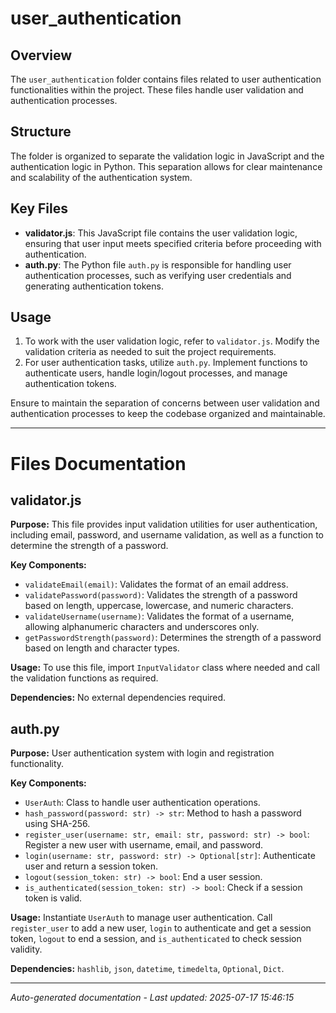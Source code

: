 # user_authentication

## Overview
The `user_authentication` folder contains files related to user authentication functionalities within the project. These files handle user validation and authentication processes.

## Structure
The folder is organized to separate the validation logic in JavaScript and the authentication logic in Python. This separation allows for clear maintenance and scalability of the authentication system.

## Key Files
- **validator.js**: This JavaScript file contains the user validation logic, ensuring that user input meets specified criteria before proceeding with authentication.
- **auth.py**: The Python file `auth.py` is responsible for handling user authentication processes, such as verifying user credentials and generating authentication tokens.

## Usage
1. To work with the user validation logic, refer to `validator.js`. Modify the validation criteria as needed to suit the project requirements.
2. For user authentication tasks, utilize `auth.py`. Implement functions to authenticate users, handle login/logout processes, and manage authentication tokens.

Ensure to maintain the separation of concerns between user validation and authentication processes to keep the codebase organized and maintainable.

---

# Files Documentation

## validator.js

**Purpose:** This file provides input validation utilities for user authentication, including email, password, and username validation, as well as a function to determine the strength of a password.

**Key Components:**
- `validateEmail(email)`: Validates the format of an email address.
- `validatePassword(password)`: Validates the strength of a password based on length, uppercase, lowercase, and numeric characters.
- `validateUsername(username)`: Validates the format of a username, allowing alphanumeric characters and underscores only.
- `getPasswordStrength(password)`: Determines the strength of a password based on length and character types.

**Usage:** To use this file, import `InputValidator` class where needed and call the validation functions as required.

**Dependencies:** No external dependencies required.

## auth.py

**Purpose:** User authentication system with login and registration functionality.

**Key Components:**
- `UserAuth`: Class to handle user authentication operations.
- `hash_password(password: str) -> str`: Method to hash a password using SHA-256.
- `register_user(username: str, email: str, password: str) -> bool`: Register a new user with username, email, and password.
- `login(username: str, password: str) -> Optional[str]`: Authenticate user and return a session token.
- `logout(session_token: str) -> bool`: End a user session.
- `is_authenticated(session_token: str) -> bool`: Check if a session token is valid.

**Usage:** Instantiate `UserAuth` to manage user authentication. Call `register_user` to add a new user, `login` to authenticate and get a session token, `logout` to end a session, and `is_authenticated` to check session validity.

**Dependencies:** `hashlib`, `json`, `datetime`, `timedelta`, `Optional`, `Dict`.

---
*Auto-generated documentation - Last updated: 2025-07-17 15:46:15*
